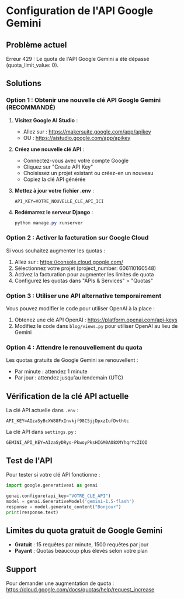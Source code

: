 # Configuration de l'API Google Gemini

## Problème actuel
Erreur 429 : Le quota de l'API Google Gemini a été dépassé (quota_limit_value: 0).

## Solutions

### Option 1 : Obtenir une nouvelle clé API Google Gemini (RECOMMANDÉ)

1. **Visitez Google AI Studio** :
   - Allez sur : https://makersuite.google.com/app/apikey
   - OU : https://aistudio.google.com/app/apikey

2. **Créez une nouvelle clé API** :
   - Connectez-vous avec votre compte Google
   - Cliquez sur "Create API Key"
   - Choisissez un projet existant ou créez-en un nouveau
   - Copiez la clé API générée

3. **Mettez à jour votre fichier .env** :
   ```
   API_KEY=VOTRE_NOUVELLE_CLE_API_ICI
   ```

4. **Redémarrez le serveur Django** :
   ```powershell
   python manage.py runserver
   ```

### Option 2 : Activer la facturation sur Google Cloud

Si vous souhaitez augmenter les quotas :

1. Allez sur : https://console.cloud.google.com/
2. Sélectionnez votre projet (project_number: 606110160548)
3. Activez la facturation pour augmenter les limites de quota
4. Configurez les quotas dans "APIs & Services" > "Quotas"

### Option 3 : Utiliser une API alternative temporairement

Vous pouvez modifier le code pour utiliser OpenAI à la place :

1. Obtenez une clé API OpenAI : https://platform.openai.com/api-keys
2. Modifiez le code dans `blog/views.py` pour utiliser OpenAI au lieu de Gemini

### Option 4 : Attendre le renouvellement du quota

Les quotas gratuits de Google Gemini se renouvellent :
- Par minute : attendez 1 minute
- Par jour : attendez jusqu'au lendemain (UTC)

## Vérification de la clé API actuelle

La clé API actuelle dans `.env` :
```
API_KEY=AIzaSyBcXW88FxInvkjf98C5jjDpxzIufDvthtc
```

La clé API dans `settings.py` :
```
GEMINI_API_KEY=AIzaSyDRys-PkwoyPksHIGM0AO8XMYhqrYcZIQI
```

## Test de l'API

Pour tester si votre clé API fonctionne :

```python
import google.generativeai as genai

genai.configure(api_key="VOTRE_CLE_API")
model = genai.GenerativeModel('gemini-1.5-flash')
response = model.generate_content("Bonjour")
print(response.text)
```

## Limites du quota gratuit de Google Gemini

- **Gratuit** : 15 requêtes par minute, 1500 requêtes par jour
- **Payant** : Quotas beaucoup plus élevés selon votre plan

## Support

Pour demander une augmentation de quota :
https://cloud.google.com/docs/quotas/help/request_increase
